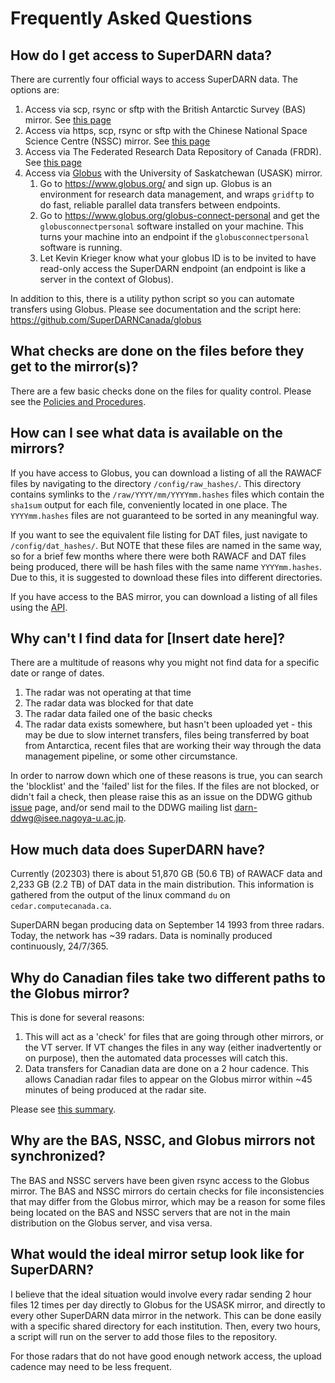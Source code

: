 # Frequently Asked Questions

## How do I get access to SuperDARN data? 
There are currently four official ways to access SuperDARN data. 
The options are:
1. Access via scp, rsync or sftp with the British Antarctic Survey (BAS) mirror.
See [this page](https://www.bas.ac.uk/project/superdarn/#data)
2. Access via https, scp, rsync or sftp with the Chinese National Space Science Centre (NSSC) mirror. 
See [this page](https://superdarn.nssdc.ac.cn/commondataset/commonDataAccess?datasetid=)
3. Access via The Federated Research Data Repository of Canada (FRDR). 
See [this page](https://www.frdr-dfdr.ca/repo/collection/superdarn)
4. Access via [Globus](https://www.globus.org/) with the University of Saskatchewan (USASK) mirror.
    1. Go to <https://www.globus.org/> and sign up. Globus is an environment for research data 
    management, and wraps `gridftp` to do fast, reliable parallel data transfers between endpoints.
    1. Go to <https://www.globus.org/globus-connect-personal> and get the `globusconnectpersonal` 
    software installed on your machine. This turns your machine into an endpoint if the 
    `globusconnectpersonal` software is running.
    1. Let Kevin Krieger know what your globus ID is to be invited to have read-only access the 
    SuperDARN endpoint (an endpoint is like a server in the context of Globus).
    
In addition to this, there is a utility python script so you can automate transfers using Globus.
Please see documentation and the script here: <https://github.com/SuperDARNCanada/globus>

## What checks are done on the files before they get to the mirror(s)?
There are a few basic checks done on the files for quality control. Please see the 
[Policies and Procedures](policies_procedures.md).
    
## How can I see what data is available on the mirrors?
If you have access to Globus, you can download a listing of all the RAWACF files by navigating to 
the directory `/config/raw_hashes/`. This directory contains symlinks to the 
`/raw/YYYY/mm/YYYYmm.hashes` files which contain the `sha1sum` output for each file, conveniently 
located in one place. The `YYYYmm.hashes` files are not guaranteed to be sorted in any meaningful way.

If you want to see the equivalent file listing for DAT files, just navigate to `/config/dat_hashes/`.
But NOTE that these files are named in the same way, so for a brief few months where there were both
RAWACF and DAT files being produced, there will be hash files with the same name `YYYYmm.hashes`. Due
to this, it is suggested to download these files into different directories. 

If you have access to the BAS mirror, you can download a listing of all files using the 
[API](https://api.bas.ac.uk/superdarn/mirror/v3/).

## Why can't I find data for [Insert date here]?
There are a multitude of reasons why you might not find data for a specific date or range of dates.
1. The radar was not operating at that time
1. The radar data was blocked for that date
1. The radar data failed one of the basic checks
1. The radar data exists somewhere, but hasn't been uploaded yet - 
this may be due to slow internet transfers, files being transferred by boat from Antarctica,
recent files that are working their way through the data management pipeline, or some other circumstance.

In order to narrow down which one of these reasons is true, you can search the 'blocklist' and the
'failed' list for the files. If the files are not blocked, or didn't fail a check, then please 
raise this as an issue on the DDWG github [issue](https://github.com/SuperDARN/DDWG/issues) page,
and/or send mail to the DDWG mailing list <darn-ddwg@isee.nagoya-u.ac.jp>.

## How much data does SuperDARN have?
Currently (202303) there is about 51,870 GB (50.6 TB) of RAWACF data and 2,233 GB (2.2 TB) of DAT 
data in the main distribution.
This information is gathered from the output of the linux command `du` on `cedar.computecanada.ca`.

SuperDARN began producing data on September 14 1993 from three radars. Today, the network has 
~39 radars. Data is nominally produced continuously, 24/7/365. 

## Why do Canadian files take two different paths to the Globus mirror?
This is done for several reasons:
1. This will act as a 'check' for files that are going through other mirrors, or the VT server. 
If VT changes the files in any way (either inadvertently or on purpose), then the automated data 
processes will catch this. 
2. Data transfers for Canadian data are done on a 2 hour cadence. This allows Canadian radar
files to appear on the Globus mirror within ~45 minutes of being produced at the radar site.

Please see [this summary](summary_data_transfers.md).

## Why are the BAS, NSSC, and Globus mirrors not synchronized?
The BAS and NSSC servers have been given rsync access to the Globus mirror. The BAS and NSSC mirrors do
certain checks for file inconsistencies that may differ from the Globus mirror, which may be a reason
for some files being located on the BAS and NSSC servers that are not in the main distribution on the Globus
server, and visa versa.

## What would the ideal mirror setup look like for SuperDARN?
I believe that the ideal situation would involve every radar sending 2 hour files 12 times per day
directly to Globus for the USASK mirror, and directly to every other SuperDARN data mirror in the network. 
This can be done easily with a specific shared directory for each institution. 
Then, every two hours, a script will run on the server to add those files to the repository.

For those radars that do not have good enough network access, the upload cadence may need to be 
less frequent.
